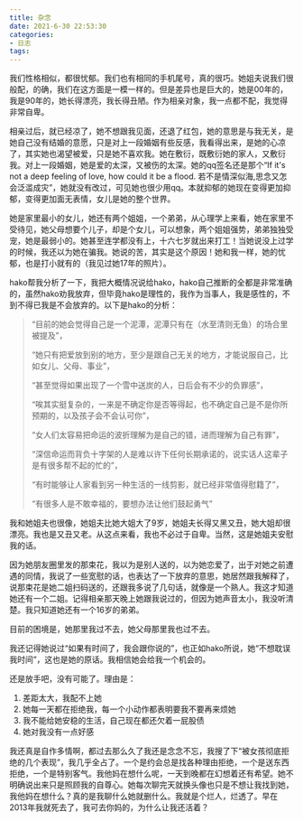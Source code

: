 ```yaml
---
title: 杂念
date: 2021-6-30 22:53:30
categories:
- 日志
tags:
---
```


我们性格相似，都很忧郁。我们也有相同的手机尾号，真的很巧。她姐夫说我们很般配，的确，我们在这方面是一模一样的。但是差异也是巨大的，她是00年的，我是90年的，她长得漂亮，我长得丑陋。作为相亲对象，我一点都不配，我觉得非常自卑。

相亲过后，就已经凉了，她不想跟我见面，还退了红包，她的意思是与我无关，是她自己没有结婚的意愿，只是对上一段婚姻有些反感，我看得出来，是她的心凉了，其实她也渴望被爱，只是她不喜欢我。她在敷衍，既敷衍她的家人，又敷衍我。对上一段婚姻，她是爱的太深，又被伤的太深。她的qq签名还是那个“If it's not a deep feeling of love, how could it be a flood. 若不是情深似海,思念又怎会泛滥成灾”，她就没有改过，可见她也很少用qq。本就抑郁的她现在变得更加抑郁，变得更加面无表情，女儿是她的整个世界。

她是家里最小的女儿，她还有两个姐姐，一个弟弟，从心理学上来看，她在家里不受待见，她父母想要个儿子，却是个女儿，可以想象，两个姐姐强势，弟弟独独受宠，她是最弱小的。她甚至连学都没有上，十六七岁就出来打工！当她说没上过学的时候，我还以为她在骗我。她说的苦，其实是这个原因！她和我一样，她的忧郁，也是打小就有的（我见过她17年的照片）。

hako帮我分析了一下，我把大概情况说给hako，hako自己推断的全都是非常准确的，虽然hako劝我放弃，但毕竟hako是理性的，我作为当事人，我是感性的，不到不得已我是不会放弃的。以下是hako的分析：
> “目前的她会觉得自己是一个泥潭，泥潭只有在（水至清则无鱼）的场合里被提及”，
>
>
> “她只有把爱放到别的地方，至少是跟自己无关的地方，才能说服自己，比如女儿、父母、事业”，  
>
> “甚至觉得如果出现了一个雪中送炭的人，日后会有不少的负罪感”，  
>
> “唉其实挺复杂的，一来是不确定你是否等得起，也不确定自己是不是你所预期的，以及孩子会不会认可你”，  
>
> “女人们太容易把命运的波折理解为是自己的错，进而理解为自己有罪”，  
>
> “深信命运而背负十字架的人是难以许下任何长期承诺的，说实话人这辈子是有很多帮不起的忙的”， 
>
>
> “有时能够让人家看到另一种生活的一线剪影，就已经非常值得慰籍了”，  
>
> “有很多人是不敢幸福的，要想办法让他们鼓起勇气”  

我和她姐夫也很像，她姐夫比她大姐大了9岁，她姐夫长得又黑又丑，她大姐却很漂亮。我也是又丑又老。从这点来看，我也不必过于自卑。当然，这是她姐夫安慰我的话。

因为她朋友圈里发的那束花，我以为是别人送的，以为她恋爱了，出于对她之前遭遇的同情，我说了一些宽慰的话，也表达了一下放弃的意思，她居然跟我解释了，说那束花是她二姐扫码送的，还跟我多说了几句话，就像是一个熟人。我这才知道她还有一个二姐。记得相亲那天晚上她跟我说过的，但因为她声音太小，我没听清楚。我只知道她还有一个16岁的弟弟。

目前的困境是，她那里我过不去，她父母那里我也过不去。

我还记得她说过“如果有时间了，我会跟你说的”，也正如hako所说，她“不想耽误我时间”，这也是她的原话。我相信她会给我一个机会的。

还是放手吧，没有可能了。理由是：

1. 差距太大，我配不上她
2. 她每一天都在拒绝我，每一个小动作都表明要我不要再来烦她
3. 我不能给她安稳的生活，自己现在都还欠着一屁股债
4. 她对我没有一点好感

我还真是自作多情啊，都过去那么久了我还是念念不忘，我搜了下“被女孩彻底拒绝的几个表现”，我几乎全占了。一个是约会总是找各种理由拒绝，一个是送东西拒绝，一个是特别客气。我他妈在想什么呢，一天到晚都在幻想着还有希望。她不明确说出来只是照顾我的自尊心。她每次聊完天就换头像也只是不想让我找到她，我他妈在想什么？真的是我聊什么她就删什么。我就是个烂人，烂透了。早在2013年我就死去了，我可去你妈的，为什么让我还活着？

 
